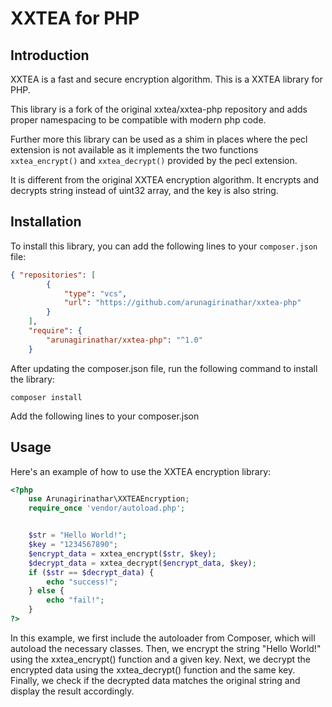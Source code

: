 # XXTEA for PHP

## Introduction

XXTEA is a fast and secure encryption algorithm. This is a XXTEA library for PHP.

This library is a fork of the original xxtea/xxtea-php repository and adds proper namespacing to be compatible with modern php code.

Further more this library can be used as a shim in places where the pecl extension is not available as it implements the two functions `xxtea_encrypt()` and `xxtea_decrypt()` provided by the pecl extension.

It is different from the original XXTEA encryption algorithm. It encrypts and decrypts string instead of uint32 array, and the key is also string.

## Installation

To install this library, you can add the following lines to your `composer.json` file:

```json
{ "repositories": [
        {
            "type": "vcs",
            "url": "https://github.com/arunagirinathar/xxtea-php"
        }
    ],
    "require": {
        "arunagirinathar/xxtea-php": "^1.0"
    }
```

After updating the composer.json file, run the following command to install the library:

```shell
composer install

```

Add the following lines to your composer.json 


## Usage

Here's an example of how to use the XXTEA encryption library:


```php
<?php
    use Arunagirinathar\XXTEAEncryption;
    require_once 'vendor/autoload.php';


    $str = "Hello World!";
    $key = "1234567890";
    $encrypt_data = xxtea_encrypt($str, $key);
    $decrypt_data = xxtea_decrypt($encrypt_data, $key);
    if ($str == $decrypt_data) {
        echo "success!";
    } else {
        echo "fail!";
    }
?>
```

In this example, we first include the autoloader from Composer, which will autoload the necessary classes. Then, we encrypt the string "Hello World!" using the xxtea_encrypt() function and a given key. Next, we decrypt the encrypted data using the xxtea_decrypt() function and the same key. Finally, we check if the decrypted data matches the original string and display the result accordingly.


